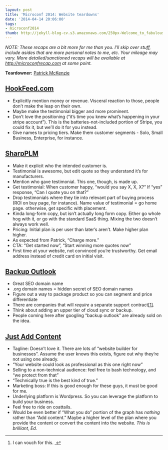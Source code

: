```yaml
---
layout: post
title: 'Microconf 2014: Website teardowns'
date: '2014-04-14 20:06:00'
tags:
- microconf2014
thumb: http://jekyll-blog-cv.s3.amazonaws.com/250px-Welcome_to_fabulous_las_vegas_sign.jpg
---
```


_NOTE: These recaps are a bit more for me than you. I’ll skip over stuff, include asides that are more personal notes to me, etc. Your mileage may vary. More detailed/sanctioned recaps will be available at http://microconfrecap.com at some point._

<p><strong>Teardowner:</strong> <a href="http://www.kalzumeus.com/">Patrick McKenzie</a></p>

<h2><a href="http://hookfeed.com">HookFeed.com</a></h2>

<ul>
<li>Explicitly mention money or revenue. Visceral reaction to those, people don&#8217;t make the leap on their own.</li>
<li>Maybe make the testimonial bigger and more prominent.</li>
<li>Don&#8217;t love the positioning (&#8220;it&#8217;s time you knew what&#8217;s happening in your stripe account&#8221;). This is the batteries-not-included portion of Stripe, you could fix it, but we&#8217;ll do it for you instead.</li>
<li>Give names to pricing tiers. Make them customer segments - Solo, Small Business, Enterprise, for instance.</li>
</ul>

<h2><a href="http://sharpplm.com">SharpPLM</a></h2>

<ul>
<li>Make it explicit who the intended customer is.</li>
<li>Testimonial is awesome, but edit quote so they understand it&#8217;s for manufacturers.</li>
<li>Mention who gave testimonial. This one, though, is made up.</li>
<li>Get testimonial: When customer happy, &#8220;would you say X, X, X?&#8221; If &#8220;yes&#8221; response, &#8220;Can I quote you on that?&#8221;</li>
<li>Drop testimonials where they tie into relevant part of buying process (ROI on buy page, for instance). Name value of testimonial = go home page. otherwise, get specific with placement.</li>
<li>Kinda long-form copy, but isn&#8217;t actually long form copy. Either go whole hog with it, or go with the standard SaaS thing. Mixing the two doesn&#8217;t always work well.</li>
<li>Pricing: Initial plan is per user than later&#8217;s aren&#8217;t. Make higher plan higher.</li>
<li>As expected from Patrick, &#8220;Charge more.&#8221;</li>
<li>CTA: &#8220;Get started now&#8221;, &#8220;Start winning more quotes now&#8221;</li>
<li>First time at your website, not convinced you&#8217;re trustworthy. Get email address instead of credit card on initial visit.</li>
</ul>

<h2><a href="http://backupoutlook.com">Backup Outlook</a></h2>

<ul>
<li>Great SEO domain name</li>
<li>.org domain names = hidden secret of SEO domain names</li>
<li>Figure out a way to package product so you can segment and price differentiate</li>
<li>There are companies that will <em>require</em> a separate support contract<a href="#fn:1" id="fnref:1" title="see footnote" class="footnote">[1]</a>.</li>
<li>Think about adding an upper tier of cloud sync or backup.</li>
<li>People coming here after googling &#8220;backup outlook&#8221; are already sold on the idea.</li>
</ul>

<h2><a href="http://justaddcontent.com">Just Add Content</a></h2>

<ul>
<li>Tagline: Doesn&#8217;t love it. There are lots of &#8220;website builder for businesses&#8221;. Assume the user knows this exists, figure out why they&#8217;re not using one already.</li>
<li>&#8220;Your website could look as professional as this one right now&#8221;</li>
<li>Selling to a non-technical audience: feel free to bash technology, and &#8220;we protect from that&#8221;</li>
<li>&#8220;Technically true is the best kind of true.&#8221;</li>
<li>Marketing boss: If this is good enough for these guys, it must be good for me.</li>
<li>Underlying platform is Wordpress. So you can leverage the platform to build your business.</li>
<li>Feel free to ride on coattails.</li>
<li>Would be even better if &#8220;What you do&#8221; portion of the graph has <em>nothing</em> rather than &#8220;Add content.&#8221; Maybe a higher level of the plan where you provide the content or convert the content into the website. <em>This is brilliant, Ed.</em></li>
</ul>

<div class="footnotes">
<hr />
<ol>

<li id="fn:1">
<p>I can vouch for this. <a href="#fnref:1" title="return to article" class="reversefootnote">&#160;&#8617;</a></p>
</li>

</ol>
</div>
